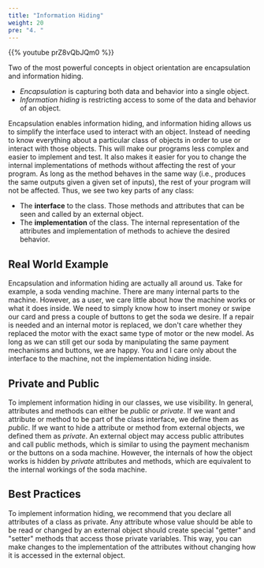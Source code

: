 ```yaml
---
title: "Information Hiding"
weight: 20
pre: "4. "
---
```

{{% youtube prZ8vQbJQm0 %}}

Two of the most powerful concepts in object orientation are encapsulation and information hiding. 

* _Encapsulation_ is capturing both data and behavior into a single object. 
* _Information hiding_ is restricting access to some of the data and behavior of an object. 

Encapsulation enables information hiding, and information hiding allows us to simplify the interface used to interact with an object. Instead of needing to know everything about a particular class of objects in order to use or interact with those objects. This will make our programs less complex and easier to implement and test. It also makes it easier for you to change the internal implementations of methods without affecting the rest of your program. As long as the method behaves in the same way (i.e., produces the same outputs given a given set of inputs), the rest of your program will not be affected. Thus, we see two key parts of any class:

* The **interface** to the class. Those methods and attributes that can be seen and called by an external object. 
* The **implementation** of the class. The internal representation of the attributes and implementation of methods to achieve the desired behavior. 

## Real World Example

Encapsulation and information hiding are actually all around us. Take for example, a soda vending machine. There are many internal parts to the machine. However, as a user, we care little about how the machine works or what it does inside. We need to simply know how to insert money or swipe our card and press a couple of buttons to get the soda we desire. If a repair is needed and an internal motor is replaced, we don't care whether they replaced the motor with the exact same type of motor or the new model. As long as we can still get our soda by manipulating the same payment mechanisms and buttons, we are happy. You and I care only about the interface to the machine, not the implementation hiding inside.

## Private and Public

To implement information hiding in our classes, we use visibility. In general, attributes and methods can either be _public_ or _private_. If we want and attribute or method to be part of the class interface, we define them as _public_. If we want to hide a attribute or method from external objects, we defined them as _private_. An external object may access public attributes and call public methods, which is similar to using the payment mechanism or the buttons on a soda machine. However, the internals of how the object works is hidden by _private_ attributes and methods, which are equivalent to the internal workings of the soda machine.

## Best Practices

To implement information hiding, we recommend that you declare all attributes of a class as private. Any attribute whose value should be able to be read or changed by an external object should create special "getter" and "setter" methods that access those private variables. This way, you can make changes to the implementation of the attributes without changing how it is accessed in the external object. 
